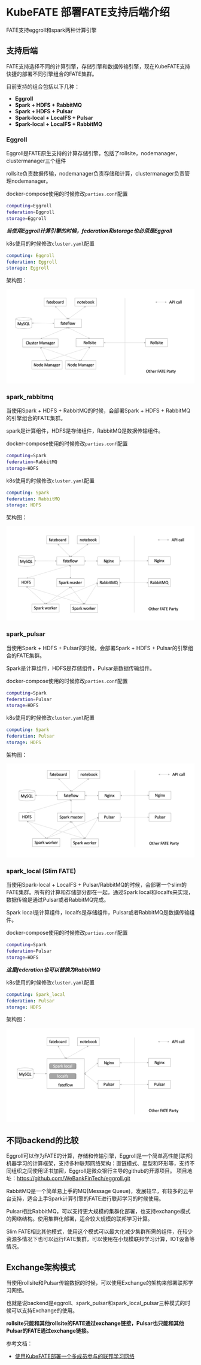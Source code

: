 # KubeFATE 部署FATE支持后端介绍

FATE支持eggroll和spark两种计算引擎

## 支持后端

FATE支持选择不同的计算引擎，存储引擎和数据传输引擎，现在KubeFATE支持快捷的部署不同引擎组合的FATE集群。

目前支持的组合包括以下几种：

- **Eggroll**
- **Spark + HDFS + RabbitMQ**
- **Spark + HDFS + Pulsar**
- **Spark-local + LocalFS + Pulsar**
- **Spark-local + LocalFS + RabbitMQ**

### Eggroll

Eggroll是FATE原生支持的计算存储引擎，包括了rollsite，nodemanager，clustermanager三个组件

rollsite负责数据传输，nodemanager负责存储和计算，clustermanager负责管理nodemanager。

docker-compose使用的时候修改`parties.conf`配置

```bash
computing=Eggroll
federation=Eggroll
storage=Eggroll
```

***当使用Eggroll计算引擎的时候，federation和storage也必须是Eggroll***

k8s使用的时候修改`cluster.yaml`配置

```yaml
computing: Eggroll
federation: Eggroll
storage: Eggroll
```

架构图：

<div align="center">
  <img src="./images/arch_eggroll.png" />
</div>

### spark_rabbitmq

当使用Spark + HDFS + RabbitMQ的时候，会部署Spark + HDFS + RabbitMQ的引擎组合的FATE集群。

spark是计算组件，HDFS是存储组件，RabbitMQ是数据传输组件。

docker-compose使用的时候修改`parties.conf`配置

```bash
computing=Spark
federation=RabbitMQ
storage=HDFS
```

k8s使用的时候修改`cluster.yaml`配置

```yaml
computing: Spark
federation: RabbitMQ
storage: HDFS
```

架构图：

<div align="center">
  <img src="./images/arch_spark_rabbitmq.png">
</div>

### spark_pulsar

当使用Spark + HDFS + Pulsar的时候，会部署Spark + HDFS + Pulsar的引擎组合的FATE集群。

Spark是计算组件，HDFS是存储组件，Pulsar是数据传输组件。

docker-compose使用的时候修改`parties.conf`配置

```bash
computing=Spark
federation=Pulsar
storage=HDFS
```

k8s使用的时候修改`cluster.yaml`配置

```yaml
computing: Spark
federation: Pulsar
storage: HDFS
```

架构图：

<div align="center">
  <img src="./images/arch_spark_pulsar.png">
</div>

### spark_local (Slim FATE)

当使用Spark-local + LocalFS + Pulsar/RabbitMQ的时候，会部署一个slim的FATE集群。所有的计算和存储部分都在一起，通过Spark local和localfs来实现，数据传输是通过Pulsar或者RabbitMQ完成。

Spark local是计算组件，localfs是存储组件，Pulsar或者RabbitMQ是数据传输组件。

docker-compose使用的时候修改`parties.conf`配置

```bash
computing=Spark
federation=Pulsar
storage=HDFS
```

***这里federation也可以替换为RabbitMQ***

k8s使用的时候修改`cluster.yaml`配置

```yaml
computing: Spark_local
federation: Pulsar
storage: HDFS
```

架构图：

<div align="center">
  <img src="./images/arch_slim.png">
</div>

## 不同backend的比较

Eggroll可以作为FATE的计算，存储和传输引擎，Eggroll是一个简单高性能[联邦]机器学习的计算框架，支持多种联邦网络架构：直链模式、星型和环形等，支持不同组织之间使用证书加密，Eggroll是微众银行主导的github的开源项目。
项目地址：<https://github.com/WeBankFinTech/eggroll.git>

RabbitMQ是一个简单易上手的MQ(Message Queue)，发展较早，有较多的云平台支持，适合上手Spark计算引擎的FATE进行联邦学习的时候使用。

Pulsar相比RabbitMQ，可以支持更大规模的集群化部署，也支持exchange模式的网络结构。使用集群化部署，适合较大规模的联邦学习计算。

Slim FATE相比其他模式，使用这个模式可以最大化减少集群所需的组件，在较少资源多情况下也可以运行FATE集群，可以使用在小规模联邦学习计算，IOT设备等情况。

## Exchange架构模式

当使用rollsite和Pulsar传输数据的时候，可以使用Exchange的架构来部署联邦学习网络。

也就是说backend是eggroll、spark_pulsar和spark_local_pulsar三种模式的时候可以支持Exchange的使用。

**rollsite只能和其他rollsite的FATE通过exchange链接，Pulsar也只能和其他Pulsar的FATE通过exchange链接。**

参考文档：

- [使用KubeFATE部署一个多成员参与的联邦学习网络](https://github.com/FederatedAI/KubeFATE/wiki/%E4%BD%BF%E7%94%A8KubeFATE%E9%83%A8%E7%BD%B2%E4%B8%80%E4%B8%AA%E5%A4%9A%E6%88%90%E5%91%98%E5%8F%82%E4%B8%8E%E7%9A%84%E8%81%94%E9%82%A6%E5%AD%A6%E4%B9%A0%E7%BD%91%E7%BB%9C)
